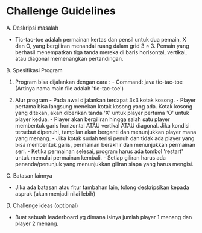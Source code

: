 # Challenge Guidelines

A. Deskripsi masalah
- Tic-tac-toe adalah permainan kertas dan pensil untuk dua pemain, X dan O, yang bergiliran menandai ruang dalam grid 3 × 3. Pemain yang berhasil menempatkan tiga tanda mereka di baris horisontal, vertikal, atau diagonal memenangkan pertandingan.

B. Spesifikasi Program
  1. Program bisa dijalankan dengan cara : 
    - Command: java tic-tac-toe (Artinya nama main file adalah 'tic-tac-toe')

  2. Alur program
    - Pada awal dijalankan terdapat 3x3 kotak kosong.
    - Player pertama bisa langsung menekan kotak kosong yang ada. Kotak kosong yang ditekan, akan       diberikan tanda 'X' untuk player pertama 'O'  untuk player kedua. 
    - Player akan bergiliran hingga salah satu player membentuk garis horizontal ATAU vertikal ATAU diagonal. Jika kondisi tersebut dipenuhi, tampilan akan berganti dan menunjukkan player mana yang menang. 
    - Jika kotak sudah terisi penuh dan tidak ada player yang bisa membentuk garis, permainan berakhir dan menunjukkan permainan seri. 
    - Ketika permainan selesai, program harus ada tombol 'restart' untuk memulai permainan kembali.
    - Setiap giliran harus ada penanda/penunjuk yang menunjukkan giliran siapa yang harus mengisi.


C. Batasan lainnya
- Jika ada batasan atau fitur tambahan lain, tolong deskripsikan kepada asprak (akan menjadi nilai lebih)

D. Challenge ideas (optional)
- Buat sebuah leaderboard yg dimana isinya jumlah player 1 menang dan player 2 menang.
